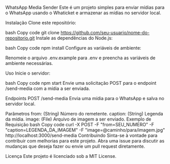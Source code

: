 WhatsApp Media Sender
Este é um projeto simples para enviar mídias para o WhatsApp usando o Whaticket e armazenar as mídias no servidor local.

Instalação
Clone este repositório:

bash
Copy code
git clone https://github.com/seu-usuario/nome-do-repositorio.git
Instale as dependências do Node.js:

bash
Copy code
npm install
Configure as variáveis de ambiente:

Renomeie o arquivo .env.example para .env e preencha as variáveis de ambiente necessárias.

Uso
Inicie o servidor:

bash
Copy code
npm start
Envie uma solicitação POST para o endpoint /send-media com a mídia a ser enviada.

Endpoints
POST /send-media
Envia uma mídia para o WhatsApp e salva no servidor local.

Parâmetros
from: (String) Número do remetente.
caption: (String) Legenda da mídia.
image: (File) Arquivo de imagem a ser enviado.
Exemplo de Requisição
bash
Copy code
curl -X POST -F "from=SEU_NUMERO" -F "caption=LEGENDA_DA_IMAGEM" -F "image=@caminho/para/imagem.jpg" http://localhost:3000/send-media
Contribuindo
Sinta-se à vontade para contribuir com melhorias para este projeto. Abra uma issue para discutir as mudanças que deseja fazer ou envie um pull request diretamente.

Licença
Este projeto é licenciado sob a MIT License.
